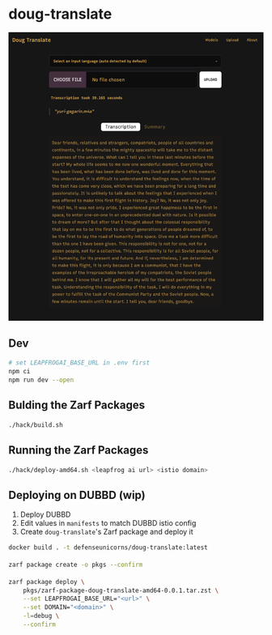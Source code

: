 # doug-translate

![Screenshot](./.github/screenshot.png)

## Dev

```bash
# set LEAPFROGAI_BASE_URL in .env first
npm ci
npm run dev --open
```

## Bulding the Zarf Packages

```bash
./hack/build.sh
```

## Running the Zarf Packages

```bash
./hack/deploy-amd64.sh <leapfrog ai url> <istio domain>
```

## Deploying on DUBBD (wip)

1. Deploy DUBBD
2. Edit values in `manifests` to match DUBBD istio config
3. Create `doug-translate`'s Zarf package and deploy it

```bash
docker build . -t defenseunicorns/doug-translate:latest

zarf package create -o pkgs --confirm

zarf package deploy \
    pkgs/zarf-package-doug-translate-amd64-0.0.1.tar.zst \
    --set LEAPFROGAI_BASE_URL="<url>" \
    --set DOMAIN="<domain>" \
    -l=debug \
    --confirm
```
